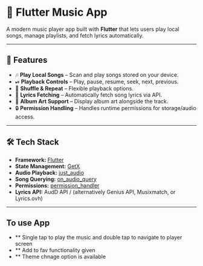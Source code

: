 # 🎵 Flutter Music App

A modern music player app built with **Flutter** that lets users play local songs, manage playlists, and fetch lyrics automatically.

---

## 🚀 Features
- 🎶 **Play Local Songs** – Scan and play songs stored on your device.  
- ⏯ **Playback Controls** – Play, pause, resume, seek, next, previous.  
- 🔀 **Shuffle & Repeat** – Flexible playback options.  
- 🎤 **Lyrics Fetching** – Automatically fetch song lyrics via API.  
- 📀 **Album Art Support** – Display album art alongside the track.  
- 🔒 **Permission Handling** – Handles runtime permissions for storage/audio access.  

---

## 🛠 Tech Stack
- **Framework:** [Flutter](https://flutter.dev/)  
- **State Management:** [GetX](https://pub.dev/packages/get)  
- **Audio Playback:** [just_audio](https://pub.dev/packages/just_audio)  
- **Song Querying:** [on_audio_query](https://pub.dev/packages/on_audio_query)  
- **Permissions:** [permission_handler](https://pub.dev/packages/permission_handler)  
- **Lyrics API:** AudD API / (alternatively Genius API, Musixmatch, or Lyrics.ovh)  

---

## To use App
- ** Single tap to play the music and double tap to navigate to player screen
- ** Add to fav functionality given
- ** Theme chnage option is available 

